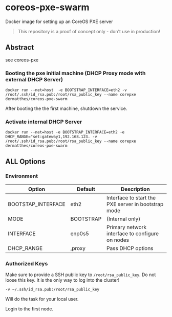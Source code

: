 # coreos-pxe-swarm
Docker image for setting up an CoreOS PXE server 

> This repository is a proof of concept only - don't use in production!
>

## Abstract

see coreos-pxe

### Booting the pxe initial machine (DHCP Proxy mode with external DHCP Server) 

```
docker run --net=host  -e BOOTSTRAP_INTERFACE=eth2 -v /root/.ssh/id_rsa.pub:/root/rsa_public_key --name corepxe dermatthes/coreos-pxe-swarm
```

After booting the the first machine, shutdown the service. 
 
### Activate internal DHCP Server

```
docker run --net=host -e BOOTSTRAP_INTERFACE=eth2 -e DHCP_RANGE="set:gateway1,192.168.123. -v /root/.ssh/id_rsa.pub:/root/rsa_public_key --name corepxe dermatthes/coreos-pxe-swarm
```


## ALL Options

### Environment

| Option              | Default           | Description                                           |
|---------------------|-------------------|-------------------------------------------------------|
| BOOTSTAP_INTERFACE  | eth2              | Interface to start the PXE server in bootstrap mode   |
| MODE                | BOOTSTRAP         | (Internal only)                                       |
| INTERFACE           | enp0s5            | Primary network interface to configure on nodes       |
| DHCP_RANGE          | <myip>,proxy      | Pass DHCP options                                     |

### Authorized Keys

Make sure to provide a SSH public key to `/root/rsa_public_key`. Do not 
loose this key. It is the only way to log into the cluster!

```
-v ~/.ssh/id_rsa.pub:/root/rsa_public_key
```
Will do the task for your local user.




Login to the first node.